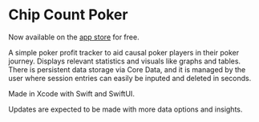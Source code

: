 # Chip Count Poker

Now available on the [app store](https://apps.apple.com/us/app/chip-count-poker/id6746974381) for free.  

A simple poker profit tracker to aid causal poker players in their poker journey. Displays relevant statistics and visuals like graphs and tables. There is persistent data storage via Core Data, and it is managed by the user where session entries can easily be inputed and deleted in seconds.

Made in Xcode with Swift and SwiftUI.

Updates are expected to be made with more data options and insights.